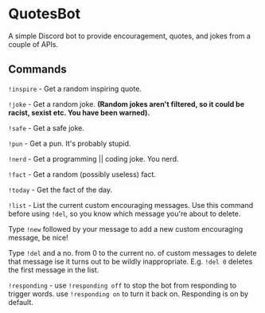 # QuotesBot

A simple Discord bot to provide encouragement, quotes, and jokes from a couple of APIs.

## Commands

`!inspire` - Get a random inspiring quote. 

`!joke` - Get a random joke. **(Random jokes aren't filtered, so it could be racist, sexist etc. You have been warned).**

`!safe` - Get a safe joke.

`!pun` - Get a pun. It's probably stupid.

`!nerd` - Get a programming || coding joke. You nerd.

`!fact` - Get a random (possibly useless) fact.

`!today` - Get the fact of the day.

`!list` - List the current custom encouraging messages.
Use this command before using `!del`, so you know which 
message you're about to delete.

Type `!new` followed by your message to add a new
custom encouraging message, be nice!

Type `!del` and a no. from 0 to the current no. of custom messages to delete that message ise it turns out to be wildly inappropriate. 
E.g. `!del 0` deletes the first message in the list.

`!responding` - use `!responding off` to stop the bot from 
responding to trigger words. use `!responding on` to turn it back on. Responding is on 
by default.
